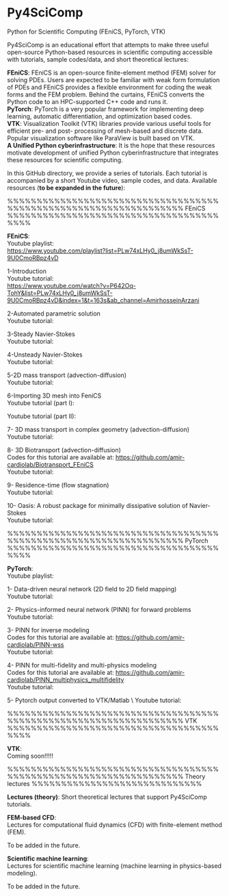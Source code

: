 # Py4SciComp
Python for Scientific Computing (FEniCS, PyTorch, VTK) 


Py4SciComp is an educational effort that attempts to make three useful open-source Python-based resources in scientific computing accessible with tutorials, sample codes/data, and short theoretical lectures:

**FEniCS**: FEniCS is an open-source finite-element method (FEM) solver for solving PDEs. Users are expected to be familiar with weak form formulation of PDEs and FEniCS provides a flexible environment for coding the weak forms and the FEM problem. Behind the curtains, FEniCS converts the Python code to an HPC-supported C++ code and runs it. \
**PyTorch**: PyTorch is a very popular framework for implementing deep learning, automatic differentiation, and optimization based codes. \
**VTK**: Visualization Toolkit (VTK) libraries provide various useful tools for efficient pre- and post- processing of mesh-based and discrete data. Popular visualization software like ParaView is built based on VTK.\
**A Unified Python cyberinfrastructure**: It is the hope that these resources motivate development of unified Python cyberinfrastructure that integrates these resources for scientific computing. 


In this GitHub directory, we provide a series of tutorials. Each tutorial is accompanied by a short Youtube video, sample codes, and data.  Available resources (**to be expanded in the future**): 

%%%%%%%%%%%%%%%%%%%%%%%%%%%%%%%%%%%%%%%%%%%%%%%%%%%%%%%%%%%%%%%%%% FEniCS %%%%%%%%%%%%%%%%%%%%%%%%%%%%%%%%%%%%%%%%

**FEniCS**: \
Youtube playlist:\
https://www.youtube.com/playlist?list=PLw74xLHy0_j8umWkSsT-9U0CmoRBpz4vD

1-Introduction \
Youtube tutorial: \
https://www.youtube.com/watch?v=P642Oq-TohY&list=PLw74xLHy0_j8umWkSsT-9U0CmoRBpz4vD&index=1&t=163s&ab_channel=AmirhosseinArzani

2-Automated parametric solution \
Youtube tutorial: 

3-Steady Navier-Stokes \
Youtube tutorial: 

4-Unsteady Navier-Stokes \
Youtube tutorial: 

5-2D mass transport (advection-diffusion) \
Youtube tutorial: 

6-Importing 3D mesh into FeniCS \
Youtube tutorial (part I): 

Youtube tutorial (part II): 

7- 3D mass transport in complex geometry (advection-diffusion) \
Youtube tutorial: 

8- 3D Biotransport (advection-diffusion) \
Codes for this tutorial are available at: https://github.com/amir-cardiolab/Biotransport_FEniCS \
Youtube tutorial: 

9- Residence-time (flow stagnation) \
Youtube tutorial: 

10- Oasis: A robust package for minimally dissipative solution of Navier-Stokes \
Youtube tutorial: 



%%%%%%%%%%%%%%%%%%%%%%%%%%%%%%%%%%%%%%%%%%%%%%%%%%%%%%%%%%%%%%%%%% PyTorch %%%%%%%%%%%%%%%%%%%%%%%%%%%%%%%%%%%%%%%%

**PyTorch**: \
Youtube playlist: 

1- Data-driven neural network (2D field to 2D field mapping) \
Youtube tutorial: 

2- Physics-informed neural network (PINN) for forward problems \
Youtube tutorial: 

3- PINN for inverse modeling \
Codes for this tutorial are available at: https://github.com/amir-cardiolab/PINN-wss \
Youtube tutorial: 

4- PINN for multi-fidelity and multi-physics modeling \
Codes for this tutorial are available at: https://github.com/amir-cardiolab/PINN_multiphysics_multifidelity  \
Youtube tutorial: 

5- Pytorch output converted to VTK/Matlab \ 
Youtube tutorial: 




%%%%%%%%%%%%%%%%%%%%%%%%%%%%%%%%%%%%%%%%%%%%%%%%%%%%%%%%%%%%%%%%%% VTK %%%%%%%%%%%%%%%%%%%%%%%%%%%%%%%%%%%%%%%%

**VTK**: \
Coming soon!!!!!





%%%%%%%%%%%%%%%%%%%%%%%%%%%%%%%%%%%%%%%%%%%%%%%%%%%%%%%%%%%%%%%%%% Theory lectures %%%%%%%%%%%%%%%%%%%%%%%%%%%%%

**Lectures (theory)**: Short theoretical lectures that support Py4SciComp tutorials.  

**FEM-based CFD**: \
Lectures for computational fluid dynamics (CFD) with finite-element method (FEM). 

To be added in the future. 




**Scientific machine learning**: \
Lectures for scientific machine learning (machine learning in physics-based modeling).

To be added in the future. 















